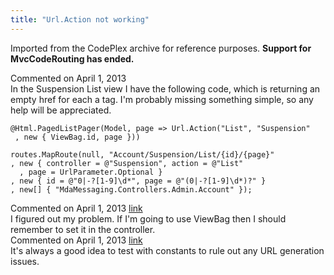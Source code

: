 ```yaml
---
title: "Url.Action not working"
---
```

<div class="note">
   <p>
      Imported from the CodePlex archive for reference purposes. <b>Support for MvcCodeRouting has ended.</b></p>
</div>
<div id="post1023852" class="discussion-comment op">
   <div class="discussion-header">Commented on 
      <time datetime="2013-04-01T10:40:15.873-07:00" title="2013-04-01T10:40:15.873-07:00">April 1, 2013</time>
   </div>
   <div class="discussion-message">In the Suspension List view I have the following code, which is returning an empty href for each a tag.  I'm probably missing something simple, so any help will be appreciated.<br />
<pre><code>@Html.PagedListPager(Model, page =&gt; Url.Action(&quot;List&quot;, &quot;Suspension&quot;
 , new { ViewBag.id, page }))</code></pre>

<pre><code>routes.MapRoute(null, &quot;Account/Suspension/List/{id}/{page}&quot;
, new { controller = @&quot;Suspension&quot;, action = @&quot;List&quot;
  , page = UrlParameter.Optional }
, new { id = @&quot;0|-?[1-9]\d*&quot;, page = @&quot;(0|-?[1-9]\d*)?&quot; }
, new[] { &quot;MdaMessaging.Controllers.Admin.Account&quot; });</code></pre>

</div>
</div>
<div id="post1023864" class="discussion-comment marked-as-answer">
   <div class="discussion-header">Commented on 
      <time datetime="2013-04-01T11:07:06.59-07:00" title="2013-04-01T11:07:06.59-07:00">April 1, 2013</time> <a href="#post1023864" class="post-link">link</a></div>
   <div class="discussion-message">I figured out my problem.  If I'm going to use ViewBag then I should remember to set it in the controller.<br />
</div>
</div>
<div id="post1023866" class="discussion-comment">
   <div class="discussion-header">Commented on 
      <time datetime="2013-04-01T11:15:00.96-07:00" title="2013-04-01T11:15:00.96-07:00">April 1, 2013</time> <a href="#post1023866" class="post-link">link</a></div>
   <div class="discussion-message">It's always a good idea to test with constants to rule out any URL generation issues.<br />
</div>
</div>